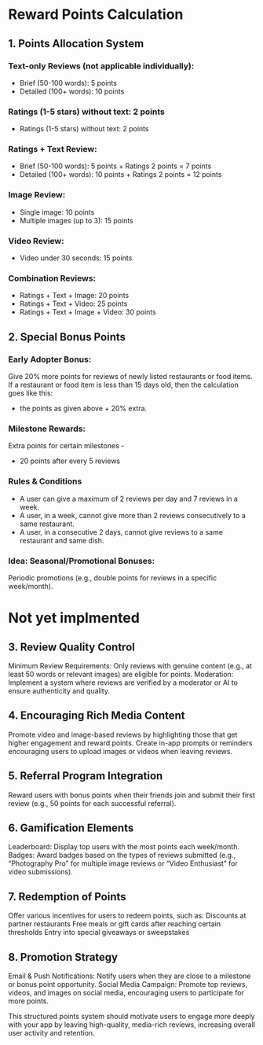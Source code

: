 # Reward Points Calculation

## 1. Points Allocation System

### Text-only Reviews (not applicable individually):
- Brief (50-100 words): 5 points
- Detailed (100+ words): 10 points

### Ratings (1-5 stars) without text: 2 points
- Ratings (1-5 stars) without text: 2 points

### Ratings + Text Review:
- Brief (50-100 words): 5 points + Ratings 2 points = 7 points
- Detailed (100+ words): 10 points  + Ratings 2 points = 12 points

### Image Review:
- Single image: 10 points
- Multiple images (up to 3): 15 points

### Video Review:
- Video under 30 seconds: 15 points

### Combination Reviews:
- Ratings + Text + Image: 20 points
- Ratings + Text + Video: 25 points
- Ratings + Text + Image + Video: 30 points


## 2. Special Bonus Points
### Early Adopter Bonus: 
Give 20% more points for reviews of newly listed restaurants or food items.
If a restaurant or food item is less than 15 days old, then the calculation goes like this:
- the points as given above + 20% extra. 

### Milestone Rewards:
Extra points for certain milestones -
- 20 points after every 5 reviews

### Rules & Conditions
- A user can give a maximum of 2 reviews per day and 7 reviews in a week. 
- A user, in a week, cannot give more than 2 reviews consecutively to a same restaurant. 
- A user, in a consecutive 2 days, cannot give reviews to a same restaurant and same dish. 

### Idea: Seasonal/Promotional Bonuses:
Periodic promotions (e.g., double points for reviews in a specific week/month).


# Not yet implmented
## 3. Review Quality Control 
Minimum Review Requirements: Only reviews with genuine content (e.g., at least 50 words or relevant images) are eligible for points.
Moderation: Implement a system where reviews are verified by a moderator or AI to ensure authenticity and quality.

## 4. Encouraging Rich Media Content
Promote video and image-based reviews by highlighting those that get higher engagement and reward points.
Create in-app prompts or reminders encouraging users to upload images or videos when leaving reviews.

## 5. Referral Program Integration
Reward users with bonus points when their friends join and submit their first review (e.g., 50 points for each successful referral).

## 6. Gamification Elements
Leaderboard: Display top users with the most points each week/month.
Badges: Award badges based on the types of reviews submitted (e.g., “Photography Pro” for multiple image reviews or “Video Enthusiast” for video submissions).

## 7. Redemption of Points
Offer various incentives for users to redeem points, such as:
Discounts at partner restaurants
Free meals or gift cards after reaching certain thresholds
Entry into special giveaways or sweepstakes

## 8. Promotion Strategy
Email & Push Notifications: Notify users when they are close to a milestone or bonus point opportunity.
Social Media Campaign: Promote top reviews, videos, and images on social media, encouraging users to participate for more points.

This structured points system should motivate users to engage more deeply with your app by leaving high-quality, media-rich reviews, increasing overall user activity and retention.